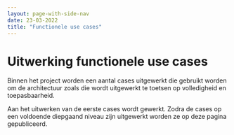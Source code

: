 ```yaml
---
layout: page-with-side-nav
date: 23-03-2022
title: "Functionele use cases"
---
```

# Uitwerking functionele use cases
Binnen het project worden een aantal cases uitgewerkt die gebruikt worden om de architectuur zoals die wordt uitgewerkt te toetsen op volledigheid en toepasbaarheid. 

Aan het uitwerken van de eerste cases wordt gewerkt. Zodra de cases op een voldoende diepgaand niveau zijn uitgewerkt worden ze op deze pagina gepubliceerd.


